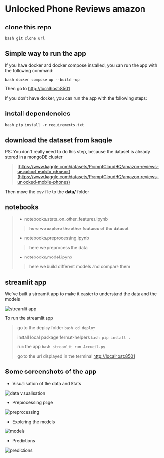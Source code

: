 # Unlocked Phone Reviews amazon

## clone this repo

```bash git clone url ```

## Simple way to run the app
If you have docker and docker compose installed, 
you can run the app with the following command:

```bash docker compose up --build -up```

Then go to [http://localhost:8501](http://localhost:8501)

If you don't have docker, you can run the app with the following steps:

## install dependencies

```bash pip install -r requirements.txt ```

## download the dataset from kaggle

PS: You don't really need to do this step, because the dataset is already stored in a mongoDB cluster

> [https://www.kaggle.com/datasets/PromptCloudHQ/amazon-reviews-unlocked-mobile-phones](https://www.kaggle.com/datasets/PromptCloudHQ/amazon-reviews-unlocked-mobile-phones)

Then move the csv file to the **data/** folder

## notebooks

>- notebooks/stats_on_other_features.ipynb
> > here we explore the other features of the dataset
> 
>- notebooks/preprocessing.ipynb
> >here we preprocess the data
> 
>- notebooks/model.ipynb
> > here we build different models and compare them

## streamlit app

We've built a streamlit app to make it easier to understand the data and the models

![streamlit app](./data/assets/home-page.png)

To run the streamlit app

> go to the deploy folder
> ```bash cd deploy ```
> 
> install local package fermat-helpers
> ```bash pip install . ```
> 
> run the app
> ```bash streamlit run Accueil.py ```
> 
> go to the url displayed in the terminal
> [http://localhost:8501](http://localhost:8501)


## Some screenshots of the app

- Visualisation of the data and Stats

![data visualisation](./data/assets/visualisation.png)

- Preprocessing page

![preprocessing](./data/assets/preprocessing-page.png)

- Exploring the models

![models](./data/assets/models.png)

- Predictions

![predictions](./data/assets/predict.png)